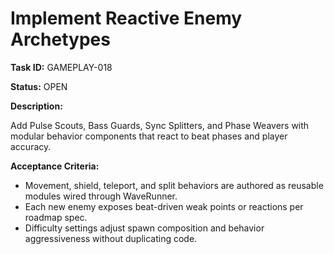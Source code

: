 # Implement Reactive Enemy Archetypes

**Task ID:** GAMEPLAY-018

**Status:** OPEN

**Description:**

Add Pulse Scouts, Bass Guards, Sync Splitters, and Phase Weavers with modular behavior components that react to beat phases and player accuracy.

**Acceptance Criteria:**

- Movement, shield, teleport, and split behaviors are authored as reusable modules wired through WaveRunner.
- Each new enemy exposes beat-driven weak points or reactions per roadmap spec.
- Difficulty settings adjust spawn composition and behavior aggressiveness without duplicating code.
